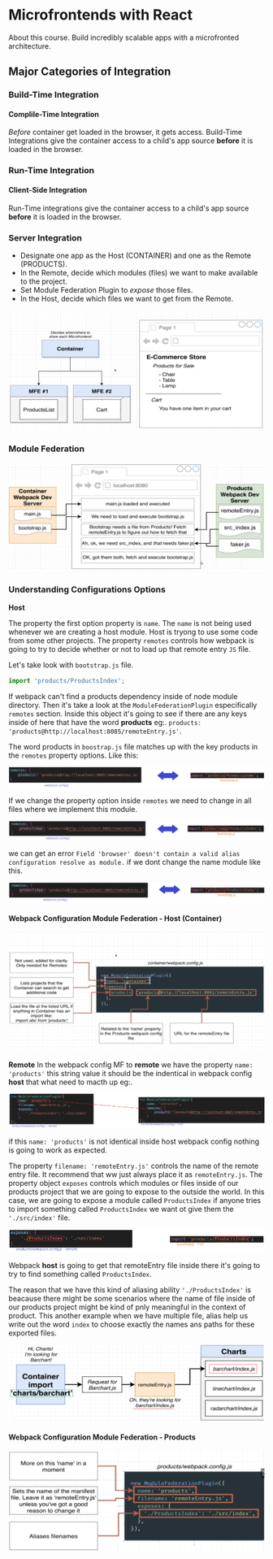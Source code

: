 # Microfrontends with React
About this course. Build incredibly scalable apps with a microfronted architecture.

## Major Categories of Integration

### Build-Time Integration
#### Complile-Time Integration
*Before* container get loaded in the browser, it gets access.
Build-Time Integrations give the container access to a child's app source **before** it is loaded in the browser.

### Run-Time Integration
#### Client-Side Integration
Run-Time integrations give the container access to a child's app source **before** it is loaded in the browser.

### Server Integration

* Designate one app as the Host (CONTAINER) and one as the Remote (PRODUCTS).
* In the Remote, decide which modules (files) we want to make available to the project.
* Set Module Federation Plugin to *expose* those files.
* In the Host, decide which files we want to get from the Remote.

<img src="./assets/MFE project.png" alt="MFE project" />

### Module Federation

<img src="./assets/module-federations.png" alt="module federations" />


### Understanding Configurations Options
**Host**

The property the first option property is `name`. The `name` is not being used whenever we are creating a host module.
Host is tryong to use some code from some other projects.
The property `remotes` controls how webpack is going to try to decide whether or not to load up that remote entry `JS` file.

Let's take look with `bootstrap.js` file.

```js
import 'products/ProductsIndex';
```

If webpack can't find a products dependency inside of node module directory. Then it's take a look at the `ModuleFederationPlugin` especifically `remotes` section. Inside this object it's going to see if there are any keys inside of here that have the word **products** eg:.
`products: 'products@http://localhost:8085/remoteEntry.js'`.

The word products in `boostrap.js` file matches up with the key products in the `remotes` property options.
Like this:

<img src="./assets/remotes-use-in-host.png" alt="remotes use into-host" />

If we change the property option inside `remotes` we need to change in all files where we implement this module.


<img src="./assets/remotes-use-in-host-change-prop.png" alt="remotes use-in-host change prop" />

we can get an error `Field 'browser' doesn't contain a valid alias configuration resolve as module.` if we dont change the name module like this.

<img src="./assets/remotes-use-in-host-error.png" alt="remotes use-in-host error" />

#### Webpack Configuration Module Federation - Host (Container)

<img src="./assets/config-options-host.png" alt="config options host" />


**Remote**
 In the webpack config MF to **remote** we have the property `name: 'products'` this string value it should be the indentical in webpack config **host** that what need to macth up eg:.


<img src="./assets/config-options-remote-name-prop.png" alt="config options remote name prop" />

if this `name: 'products'` is not identical inside host webpack config nothing is going to work as expected.

The property `filename: 'remoteEntry.js'` controls the name of the remote entry file. It recommend that ww just always place it as `remoteEntry.js`.
The property object `exposes` controls which modules or files inside of our products project that we are going to expose to the outside the world.
In this case, we are going to expose a module called  `ProductsIndex` if anyone tries to import something called `ProductsIndex` we want ot give them the `'./src/index'` file.

<img src="./assets/config-options-remote-expose-prop.png" alt="config options remote expose prop" />

Webpack **host** is going to get that remoteEntry file inside there it's going to try to find something called `ProductsIndex`.

The reason that we have this kind of aliasing ability `'./ProductsIndex'` is beacause there might be some scenarios where the name of file inside of our products project might be kind of pnly meaningful in the context of product.
This another example when we have multiple file, alias help us write out the word `index` to choose exactly the names ans paths for these exported files.

<img src="./assets/remote expose aliases.png" alt="remote expose aliases" />

#### Webpack Configuration Module Federation - Products

<img src="./assets/config-options-remote.png" alt="config options remote" />